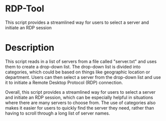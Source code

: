 # RDP-Tool
This script provides a streamlined way for users to select a server and initiate an RDP session

# Description

This script reads in a list of servers from a file called "server.txt" and uses them to create a drop-down list. The drop-down list is divided into categories, which could be based on things like geographic location or department. Users can then select a server from the drop-down list and use it to initiate a Remote Desktop Protocol (RDP) connection.

Overall, this script provides a streamlined way for users to select a server and initiate an RDP session, which can be especially helpful in situations where there are many servers to choose from. The use of categories also makes it easier for users to quickly find the server they need, rather than having to scroll through a long list of server names.
